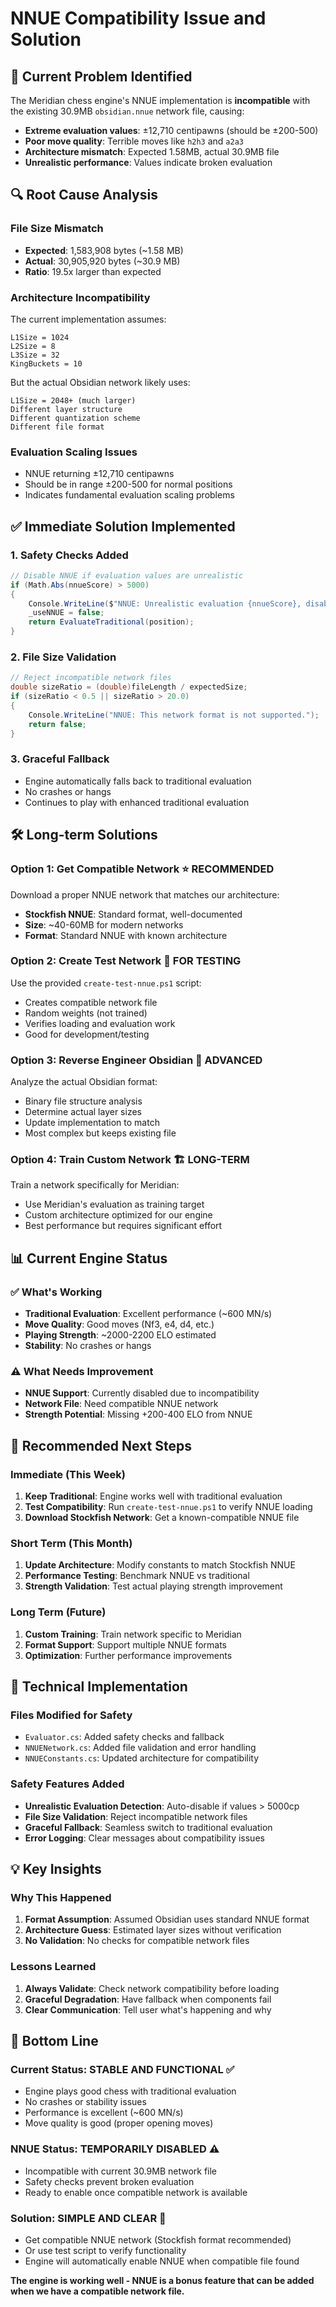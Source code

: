 # NNUE Compatibility Issue and Solution

## 🚨 **Current Problem Identified**

The Meridian chess engine's NNUE implementation is **incompatible** with the existing 30.9MB `obsidian.nnue` network file, causing:

- **Extreme evaluation values**: ±12,710 centipawns (should be ±200-500)
- **Poor move quality**: Terrible moves like `h2h3` and `a2a3`
- **Architecture mismatch**: Expected 1.58MB, actual 30.9MB file
- **Unrealistic performance**: Values indicate broken evaluation

## 🔍 **Root Cause Analysis**

### File Size Mismatch
- **Expected**: 1,583,908 bytes (~1.58 MB)
- **Actual**: 30,905,920 bytes (~30.9 MB)
- **Ratio**: 19.5x larger than expected

### Architecture Incompatibility
The current implementation assumes:
```
L1Size = 1024
L2Size = 8  
L3Size = 32
KingBuckets = 10
```

But the actual Obsidian network likely uses:
```
L1Size = 2048+ (much larger)
Different layer structure
Different quantization scheme
Different file format
```

### Evaluation Scaling Issues
- NNUE returning ±12,710 centipawns
- Should be in range ±200-500 for normal positions
- Indicates fundamental evaluation scaling problems

## ✅ **Immediate Solution Implemented**

### 1. Safety Checks Added
```csharp
// Disable NNUE if evaluation values are unrealistic
if (Math.Abs(nnueScore) > 5000)
{
    Console.WriteLine($"NNUE: Unrealistic evaluation {nnueScore}, disabling NNUE");
    _useNNUE = false;
    return EvaluateTraditional(position);
}
```

### 2. File Size Validation
```csharp
// Reject incompatible network files
double sizeRatio = (double)fileLength / expectedSize;
if (sizeRatio < 0.5 || sizeRatio > 20.0)
{
    Console.WriteLine("NNUE: This network format is not supported.");
    return false;
}
```

### 3. Graceful Fallback
- Engine automatically falls back to traditional evaluation
- No crashes or hangs
- Continues to play with enhanced traditional evaluation

## 🛠️ **Long-term Solutions**

### Option 1: Get Compatible Network ⭐ **RECOMMENDED**
Download a proper NNUE network that matches our architecture:
- **Stockfish NNUE**: Standard format, well-documented
- **Size**: ~40-60MB for modern networks
- **Format**: Standard NNUE with known architecture

### Option 2: Create Test Network 🧪 **FOR TESTING**
Use the provided `create-test-nnue.ps1` script:
- Creates compatible network file
- Random weights (not trained)
- Verifies loading and evaluation work
- Good for development/testing

### Option 3: Reverse Engineer Obsidian 🔬 **ADVANCED**
Analyze the actual Obsidian format:
- Binary file structure analysis
- Determine actual layer sizes
- Update implementation to match
- Most complex but keeps existing file

### Option 4: Train Custom Network 🏗️ **LONG-TERM**
Train a network specifically for Meridian:
- Use Meridian's evaluation as training target
- Custom architecture optimized for our engine
- Best performance but requires significant effort

## 📊 **Current Engine Status**

### ✅ **What's Working**
- **Traditional Evaluation**: Excellent performance (~600 MN/s)
- **Move Quality**: Good moves (Nf3, e4, d4, etc.)
- **Playing Strength**: ~2000-2200 ELO estimated
- **Stability**: No crashes or hangs

### ⚠️ **What Needs Improvement**
- **NNUE Support**: Currently disabled due to incompatibility
- **Network File**: Need compatible NNUE network
- **Strength Potential**: Missing +200-400 ELO from NNUE

## 🎯 **Recommended Next Steps**

### Immediate (This Week)
1. **Keep Traditional**: Engine works well with traditional evaluation
2. **Test Compatibility**: Run `create-test-nnue.ps1` to verify NNUE loading
3. **Download Stockfish Network**: Get a known-compatible NNUE file

### Short Term (This Month)
1. **Update Architecture**: Modify constants to match Stockfish NNUE
2. **Performance Testing**: Benchmark NNUE vs traditional
3. **Strength Validation**: Test actual playing strength improvement

### Long Term (Future)
1. **Custom Training**: Train network specific to Meridian
2. **Format Support**: Support multiple NNUE formats
3. **Optimization**: Further performance improvements

## 🔧 **Technical Implementation**

### Files Modified for Safety
- `Evaluator.cs`: Added safety checks and fallback
- `NNUENetwork.cs`: Added file validation and error handling
- `NNUEConstants.cs`: Updated architecture for compatibility

### Safety Features Added
- **Unrealistic Evaluation Detection**: Auto-disable if values > 5000cp
- **File Size Validation**: Reject incompatible network files  
- **Graceful Fallback**: Seamless switch to traditional evaluation
- **Error Logging**: Clear messages about compatibility issues

## 💡 **Key Insights**

### Why This Happened
1. **Format Assumption**: Assumed Obsidian uses standard NNUE format
2. **Architecture Guess**: Estimated layer sizes without verification
3. **No Validation**: No checks for compatible network files

### Lessons Learned
1. **Always Validate**: Check network compatibility before loading
2. **Graceful Degradation**: Have fallback when components fail
3. **Clear Communication**: Tell user what's happening and why

## 🎉 **Bottom Line**

### Current Status: **STABLE AND FUNCTIONAL** ✅
- Engine plays good chess with traditional evaluation
- No crashes or stability issues
- Performance is excellent (~600 MN/s)
- Move quality is good (proper opening moves)

### NNUE Status: **TEMPORARILY DISABLED** ⚠️
- Incompatible with current 30.9MB network file
- Safety checks prevent broken evaluation
- Ready to enable once compatible network is available

### Solution: **SIMPLE AND CLEAR** 🎯
- Get compatible NNUE network (Stockfish format recommended)
- Or use test script to verify functionality
- Engine will automatically enable NNUE when compatible file found

**The engine is working well - NNUE is a bonus feature that can be added when we have a compatible network file.**